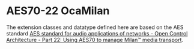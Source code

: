 # AES70-22 OcaMilan

The extension classes and datatype defined here are based on the AES standard
[AES standard for audio applications of networks - Open Control Architecture - Part 22: Using AES70 to manage Milan™ media transport](https://www.aes.org/publications/standards/search.cfm?docID=102).